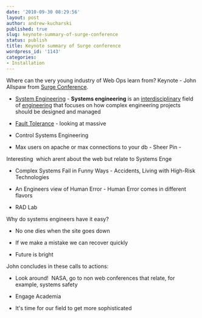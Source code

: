 ```yaml
---
date: '2010-09-30 08:29:56'
layout: post
author: andrew-kucharski
published: true
slug: keynote-summary-of-surge-conference
status: publish
title: Keynote summary of Surge conference
wordpress_id: '1143'
categories:
- Installation
---
```


Where can the very young industry of Web Ops learn from?  Keynote - John Allspaw from [Surge Conference](http://omniti.com/surge/2010/sessions).



	
  * [System Engineering](http://en.wikipedia.org/wiki/Systems_engineering) - **Systems engineering** is an [interdisciplinary](http://en.wikipedia.org/wiki/Interdisciplinary) field of [engineering](http://en.wikipedia.org/wiki/Engineering) that focuses on how complex engineering projects should be designed and managed

	
  * [Fault Tolerance](http://en.wikipedia.org/wiki/Fault_tolerance) - looking at massive

	
  * Control Systems Engineering

	
  * Max users on apache or max connections to your db - Sheer Pin -


Interesting  which arent  about the web but relate to Systems Enge

	
  * Complex Systems Fail in Funny Ways - Accidents, Living with High-Risk Technologies

	
  * An Engineers view of Human Error - Human Error comes in different flavors

	
  * RAD Lab


Why do systems engineers have it easy?

	
  * No one dies when the site goes down

	
  * If we make a mistake we can recover quickly

	
  * Future is bright


John concludes in these calls to actions:

	
  * Look around!  NASA, go to non web conferences that relate, for example, systems safety

	
  * Engage Academia

	
  * It's time for our field to get more sophisticated


